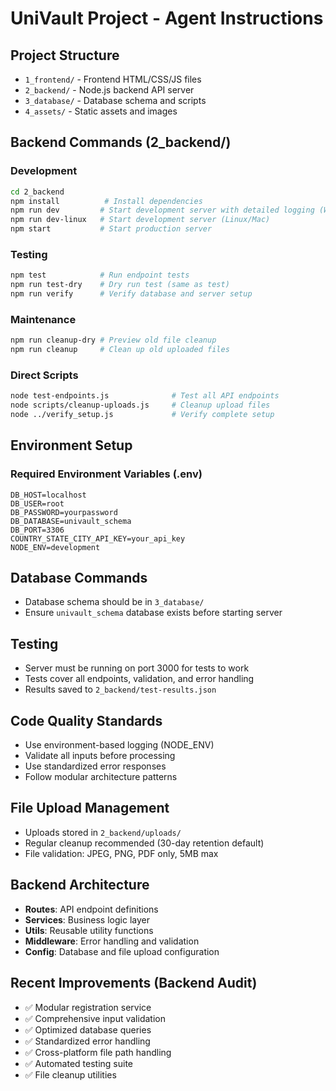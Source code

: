 # UniVault Project - Agent Instructions

## Project Structure
- `1_frontend/` - Frontend HTML/CSS/JS files
- `2_backend/` - Node.js backend API server
- `3_database/` - Database schema and scripts
- `4_assets/` - Static assets and images

## Backend Commands (2_backend/)

### Development
```bash
cd 2_backend
npm install          # Install dependencies
npm run dev         # Start development server with detailed logging (Windows)
npm run dev-linux   # Start development server (Linux/Mac)
npm start           # Start production server
```

### Testing
```bash
npm test            # Run endpoint tests
npm run test-dry    # Dry run test (same as test)
npm run verify      # Verify database and server setup
```

### Maintenance
```bash
npm run cleanup-dry # Preview old file cleanup
npm run cleanup     # Clean up old uploaded files
```

### Direct Scripts
```bash
node test-endpoints.js              # Test all API endpoints
node scripts/cleanup-uploads.js     # Cleanup upload files
node ../verify_setup.js             # Verify complete setup
```

## Environment Setup

### Required Environment Variables (.env)
```
DB_HOST=localhost
DB_USER=root
DB_PASSWORD=yourpassword
DB_DATABASE=univault_schema
DB_PORT=3306
COUNTRY_STATE_CITY_API_KEY=your_api_key
NODE_ENV=development
```

## Database Commands
- Database schema should be in `3_database/`
- Ensure `univault_schema` database exists before starting server

## Testing
- Server must be running on port 3000 for tests to work
- Tests cover all endpoints, validation, and error handling
- Results saved to `2_backend/test-results.json`

## Code Quality Standards
- Use environment-based logging (NODE_ENV)
- Validate all inputs before processing
- Use standardized error responses
- Follow modular architecture patterns

## File Upload Management
- Uploads stored in `2_backend/uploads/`
- Regular cleanup recommended (30-day retention default)
- File validation: JPEG, PNG, PDF only, 5MB max

## Backend Architecture
- **Routes**: API endpoint definitions
- **Services**: Business logic layer
- **Utils**: Reusable utility functions
- **Middleware**: Error handling and validation
- **Config**: Database and file upload configuration

## Recent Improvements (Backend Audit)
- ✅ Modular registration service
- ✅ Comprehensive input validation
- ✅ Optimized database queries
- ✅ Standardized error handling
- ✅ Cross-platform file path handling
- ✅ Automated testing suite
- ✅ File cleanup utilities
